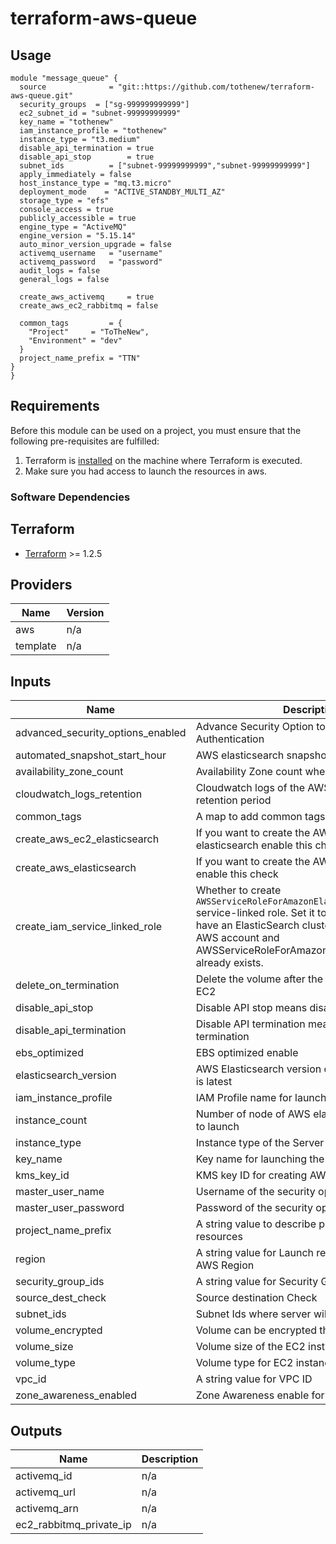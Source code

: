 # terraform-aws-queue

## Usage

```
module "message_queue" {
  source              = "git::https://github.com/tothenew/terraform-aws-queue.git"
  security_groups  = ["sg-999999999999"]
  ec2_subnet_id = "subnet-99999999999"
  key_name = "tothenew"
  iam_instance_profile = "tothenew"
  instance_type = "t3.medium"
  disable_api_termination = true
  disable_api_stop        = true
  subnet_ids          = ["subnet-99999999999","subnet-99999999999"]
  apply_immediately = false
  host_instance_type = "mq.t3.micro"
  deployment_mode    = "ACTIVE_STANDBY_MULTI_AZ"
  storage_type = "efs"
  console_access = true
  publicly_accessible = true
  engine_type = "ActiveMQ"
  engine_version = "5.15.14"
  auto_minor_version_upgrade = false
  activemq_username   = "username"
  activemq_password   = "password"
  audit_logs = false
  general_logs = false

  create_aws_activemq     = true
  create_aws_ec2_rabbitmq = false

  common_tags         = {
    "Project"     = "ToTheNew",
    "Environment" = "dev"
  }
  project_name_prefix = "TTN"
}
}
```

## Requirements

Before this module can be used on a project, you must ensure that the following pre-requisites are fulfilled:

1. Terraform is [installed](#software-dependencies) on the machine where Terraform is executed.
2. Make sure you had access to launch the resources in aws.

### Software Dependencies
## Terraform
- [Terraform](https://www.terraform.io/downloads.html) >= 1.2.5

## Providers

| Name | Version |
|------|---------|
| aws | n/a |
| template | n/a |

## Inputs

| Name | Description | Type | Default | Required |
|------|-------------|------|---------|:--------:|
| advanced\_security\_options\_enabled | Advance Security Option to Enable for Authentication | `bool` | `false` | no |
| automated\_snapshot\_start\_hour | AWS elasticsearch snapshot start hour time | `number` | `22` | no |
| availability\_zone\_count | Availability Zone count when zone is enabled | `number` | `2` | no |
| cloudwatch\_logs\_retention | Cloudwatch logs of the AWS Elasticsearch retention period | `number` | `7` | no |
| common\_tags | A map to add common tags to all the resources | `map(string)` | n/a | yes |
| create\_aws\_ec2\_elasticsearch | If you want to create the AWS EC2 instance elasticsearch enable this check | `bool` | `true` | no |
| create\_aws\_elasticsearch | If you want to create the AWS elasticsearch enable this check | `bool` | `false` | no |
| create\_iam\_service\_linked\_role | Whether to create `AWSServiceRoleForAmazonElasticsearchService` service-linked role. Set it to `false` if you already have an ElasticSearch cluster created in the AWS account and AWSServiceRoleForAmazonElasticsearchService already exists. | `bool` | `false` | no |
| delete\_on\_termination | Delete the volume after the termination of the EC2 | `bool` | `true` | no |
| disable\_api\_stop | Disable API stop means disable instance stop | `bool` | `false` | no |
| disable\_api\_termination | Disable API termination means disable instance termination | `bool` | `false` | no |
| ebs\_optimized | EBS optimized enable | `bool` | `true` | no |
| elasticsearch\_version | AWS Elasticsearch version default is 7.10 which is latest | `string` | `"7.10"` | no |
| iam\_instance\_profile | IAM Profile name for launching the EC2 instance | `string` | `"undefined"` | no |
| instance\_count | Number of node of AWS elasticsearch you want to launch | `number` | `1` | no |
| instance\_type | Instance type of the Server | `string` | n/a | yes |
| key\_name | Key name for launching the EC2 instance | `string` | `"undefined"` | no |
| kms\_key\_id | KMS key ID for creating AWS resources | `string` | n/a | yes |
| master\_user\_name | Username of the security option enabled | `string` | `""` | no |
| master\_user\_password | Password of the security option enabled | `string` | `""` | no |
| project\_name\_prefix | A string value to describe prefix of all the resources | `string` | n/a | yes |
| region | A string value for Launch resources in which AWS Region | `string` | n/a | yes |
| security\_group\_ids | A string value for Security Group ID | `list(string)` | n/a | yes |
| source\_dest\_check | Source destination Check | `bool` | `true` | no |
| subnet\_ids | Subnet Ids where server will be launched | `list(string)` | n/a | yes |
| volume\_encrypted | Volume can be encrypted through this check | `bool` | `true` | no |
| volume\_size | Volume size of the EC2 instance | `number` | `100` | no |
| volume\_type | Volume type for EC2 instance default latest type | `string` | `"gp3"` | no |
| vpc\_id | A string value for VPC ID | `string` | n/a | yes |
| zone\_awareness\_enabled | Zone Awareness enable for multi AZ | `bool` | `false` | no |

## Outputs

| Name | Description |
|------|-------------|
| activemq_id | n/a |
| activemq_url | n/a |
| activemq_arn | n/a |
| ec2_rabbitmq_private_ip | n/a |


